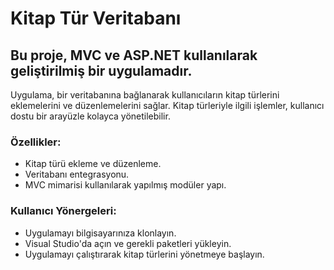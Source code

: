 # Kitap Tür Veritabanı

## Bu proje, MVC ve ASP.NET kullanılarak geliştirilmiş bir uygulamadır. 

Uygulama, bir veritabanına bağlanarak kullanıcıların kitap türlerini eklemelerini ve düzenlemelerini sağlar. Kitap türleriyle ilgili işlemler, kullanıcı dostu bir arayüzle kolayca yönetilebilir.

### Özellikler:
- Kitap türü ekleme ve düzenleme.
- Veritabanı entegrasyonu.
- MVC mimarisi kullanılarak yapılmış modüler yapı.

### Kullanıcı Yönergeleri:
- Uygulamayı bilgisayarınıza klonlayın.
- Visual Studio'da açın ve gerekli paketleri yükleyin.
- Uygulamayı çalıştırarak kitap türlerini yönetmeye başlayın.
